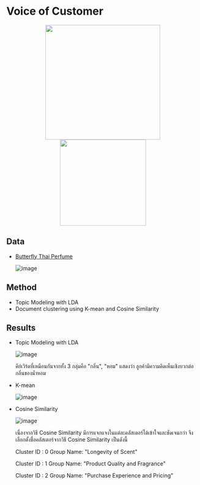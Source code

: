 # Voice of Customer
<p align="center">
<img src= "https://github.com/kikkalo/MADT8101/assets/115805661/f4872226-a4bc-4043-be73-5b997dfddf40" width="300" />
<img src= "https://github.com/kikkalo/MADT8101/assets/115805661/8a307fae-c7f0-4aef-9231-28ed90cd9de4" width="225" />
</p>

## Data
* [Butterfly Thai Perfume](https://shopee.co.th/butterflythaiperfume.official/5829923780)
  
  ![image](https://github.com/kikkalo/MADT8101/assets/115805661/10fba19f-8073-4cc8-9ced-3513fa05fa02)


## Method
* Topic Modeling with LDA
* Document clustering using K-mean and Cosine Similarity

## Results
* Topic Modeling with LDA

   ![image](https://github.com/kikkalo/MADT8101/assets/115805661/d461ffdb-335c-4669-84e3-196e79841b5e)

  คีย์เวิร์ดที่เหมือนกันจากทั้ง 3 กลุ่มคือ "กลิ่น", "หอม"
  แสดงว่า ลูกค้ามีความคิดเห็นเชิงบวกต่อกลิ่นของน้ำหอม

* K-mean

  ![image](https://github.com/kikkalo/MADT8101/assets/115805661/f8080188-c139-4cc5-a771-e2c2a6a3377f)

* Cosine Similarity

  ![image](https://github.com/kikkalo/MADT8101/assets/115805661/e008dfb8-e248-45c9-9a38-492c1d27e98d)

  เนื่องจากวิธี Cosine Similarity มีการแจกแจงในแต่ละคลัสเตอร์ได้เข้าใจและชัดเจนกว่า จึงเลือกตั้งชื่อคลัสเตอร์จากวิธี Cosine Similarity เป็นดังนี้

  Cluster ID : 0
  Group Name: "Longevity of Scent"
  
  Cluster ID : 1
  Group Name: "Product Quality and Fragrance"
  
  Cluster ID : 2
  Group Name: "Purchase Experience and Pricing"
